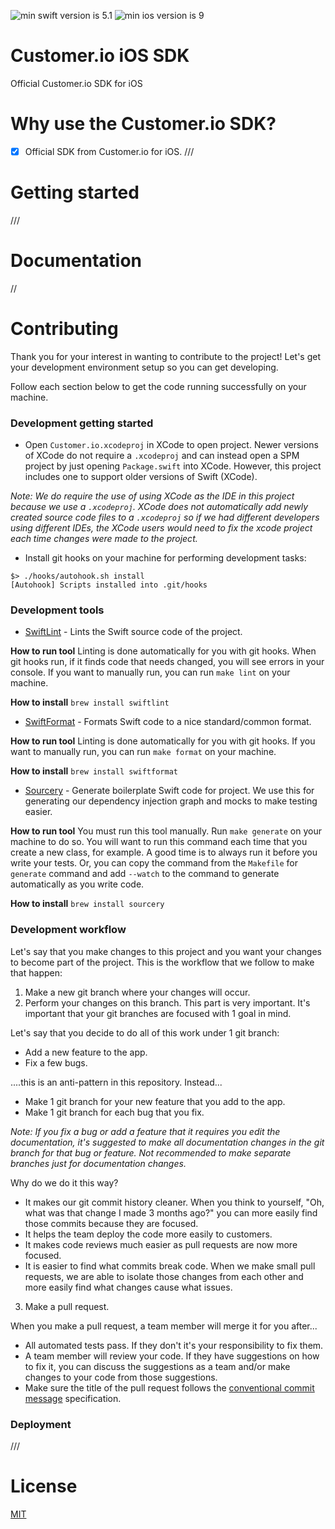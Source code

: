 ![min swift version is 5.1](https://img.shields.io/badge/Swift%20version-5.1-orange)
![min ios version is 9](https://img.shields.io/badge/iOS%20version-9-blue)

# Customer.io iOS SDK

Official Customer.io SDK for iOS

# Why use the Customer.io SDK?

* [X] Official SDK from Customer.io for iOS. 
///

# Getting started

///

# Documentation

//

# Contributing

Thank you for your interest in wanting to contribute to the project! Let's get your development environment setup so you can get developing.

Follow each section below to get the code running successfully on your machine. 

### Development getting started

* Open `Customer.io.xcodeproj` in XCode to open project. Newer versions of XCode do not require a `.xcodeproj` and can instead open a SPM project by just opening `Package.swift` into XCode. However, this project includes one to support older versions of Swift (XCode). 

*Note: We do require the use of using XCode as the IDE in this project because we use a `.xcodeproj`. XCode does not automatically add newly created source code files to a `.xcodeproj` so if we had different developers using different IDEs, the XCode users would need to fix the xcode project each time changes were made to the project.*

* Install git hooks on your machine for performing development tasks: 

```
$> ./hooks/autohook.sh install
[Autohook] Scripts installed into .git/hooks
```

### Development tools 

* [SwiftLint](https://github.com/realm/SwiftLint) - Lints the Swift source code of the project. 

**How to run tool** Linting is done automatically for you with git hooks. When git hooks run, if it finds code that needs changed, you will see errors in your console. If you want to manually run, you can run `make lint` on your machine. 

**How to install** `brew install swiftlint`

* [SwiftFormat](https://github.com/nicklockwood/SwiftFormat) - Formats Swift code to a nice standard/common format. 

**How to run tool** Linting is done automatically for you with git hooks. If you want to manually run, you can run `make format` on your machine. 

**How to install** `brew install swiftformat`

* [Sourcery](https://github.com/krzysztofzablocki/Sourcery) - Generate boilerplate Swift code for project. We use this for generating our dependency injection graph and mocks to make testing easier. 

**How to run tool** You must run this tool manually. Run `make generate` on your machine to do so. You will want to run this command each time that you create a new class, for example. A good time is to always run it before you write your tests. Or, you can copy the command from the `Makefile` for `generate` command and add `--watch` to the command to generate automatically as you write code. 

**How to install** `brew install sourcery`

### Development workflow 

Let's say that you make changes to this project and you want your changes to become part of the project. This is the workflow that we follow to make that happen:

1. Make a new git branch where your changes will occur. 
2. Perform your changes on this branch. This part is very important. It's important that your git branches are focused with 1 goal in mind. 

Let's say that you decide to do all of this work under 1 git branch:
* Add a new feature to the app. 
* Fix a few bugs. 

....this is an anti-pattern in this repository. Instead...

* Make 1 git branch for your new feature that you add to the app. 
* Make 1 git branch for each bug that you fix. 

*Note: If you fix a bug or add a feature that it requires you edit the documentation, it's suggested to make all documentation changes in the git branch for that bug or feature. Not recommended to make separate branches just for documentation changes.*

Why do we do it this way? 
* It makes our git commit history cleaner. When you think to yourself, "Oh, what was that change I made 3 months ago?" you can more easily find those commits because they are focused. 
* It helps the team deploy the code more easily to customers. 
* It makes code reviews much easier as pull requests are now more focused. 
* It is easier to find what commits break code. When we make small pull requests, we are able to isolate those changes from each other and more easily find what changes cause what issues. 

3. Make a pull request. 

When you make a pull request, a team member will merge it for you after...
* All automated tests pass. If they don't it's your responsibility to fix them. 
* A team member will review your code. If they have suggestions on how to fix it, you can discuss the suggestions as a team and/or make changes to your code from those suggestions. 
* Make sure the title of the pull request follows the [conventional commit message](https://gist.github.com/levibostian/71afa00ddc69688afebb215faab48fd7) specification. 

### Deployment 

///

# License

[MIT](LICENSE)